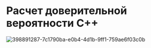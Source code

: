 # Расчет доверительной вероятности C++
![398891287-7c1790ba-e0b4-4d1b-9ff1-759ae6f03c0b](https://github.com/user-attachments/assets/dd36d9d9-c0ee-48a9-ac1c-edd8c207f136)
